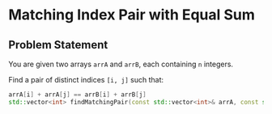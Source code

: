 # Matching Index Pair with Equal Sum

## Problem Statement

You are given two arrays `arrA` and `arrB`, each containing `n` integers.

Find a pair of distinct indices `[i, j]` such that:

```cpp
arrA[i] + arrA[j] == arrB[i] + arrB[j]
std::vector<int> findMatchingPair(const std::vector<int>& arrA, const std::vector<int>& arrB);
